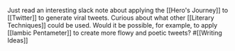 Just read an interesting slack note about applying the [[Hero's Journey]] to [[Twitter]] to generate viral tweets. Curious about what other [[Literary Techniques]] could be used. Would it be possible, for example, to apply [[Iambic Pentameter]] to create more flowy and poetic tweets? #[[Writing Ideas]]